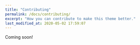 ```yaml
---
title: "Contributing"
permalink: /docs/contributing/
excerpt: "How you can contribute to make this theme better."
last_modified_at: 2020-05-02 17:59:07
---
```


Coming soon!
